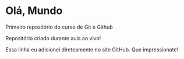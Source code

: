 # Olá, Mundo
 Primeiro repositório do curso de Git e Github

 Repositório criado durante aula ao vivo!

 Essa linha eu adicionei direteamente no site GitHub. Que impressionate!
